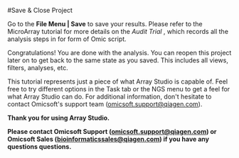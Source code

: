 #Save & Close Project

Go to the **File Menu | Save** to save your results. Please refer to the MicroArray tutorial for more details on the *Audit Trial* , which records all the analysis steps in for form of Omic script.

Congratulations! You are done with the analysis. You can reopen this project later on to get back to the same state as you saved.
This includes all views, filters, analyses, etc.

This tutorial represents just a piece of what Array Studio is capable of. Feel free to try different options in the Task tab or the NGS menu to get a feel for what Array Studio can do.
For additional information, don't hesitate to contact Omicsoft's support team (omicsoft.support@qiagen.com).

**Thank you for using Array Studio.**

**Please contact Omicsoft Support (omicsoft.support@qiagen.com) or Omicsoft Sales (bioinformaticssales@qiagen.com) if you have any questions questions.**
